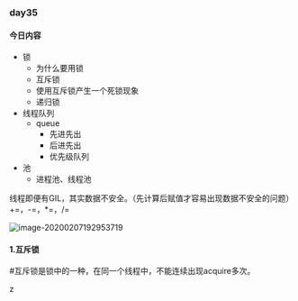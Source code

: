 ### day35

#### 今日内容

- 锁
  - 为什么要用锁
  - 互斥锁
  - 使用互斥锁产生一个死锁现象
  - 递归锁
- 线程队列
  - queue
    - 先进先出
    - 后进先出
    - 优先级队列
- 池
  - 进程池、线程池





线程即便有GIL，其实数据不安全。（先计算后赋值才容易出现数据不安全的问题）+=，-=，*=，/=

![image-20200207192953719](C:\Users\davidlu\AppData\Roaming\Typora\typora-user-images\image-20200207192953719.png)

#### 1.互斥锁

#互斥锁是锁中的一种，在同一个线程中，不能连续出现acquire多次。

z


